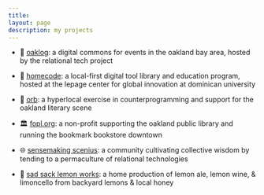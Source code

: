 ```yaml
---
title:
layout: page
description: my projects
---
```


- 🌳 [oaklog](https://www.oaklog.org): a digital commons for events in the oakland bay area, hosted by the relational tech project

- 📖 [homecode](https://www.globalinnovation.info/): a local-first digital tool library and education program, hosted at the lepage center for global innovation at dominican university

- 🔮 [orb](https://www.oaklandreviewofbooks.org/): a hyperlocal exercise in counterprogramming and support for the oakland literary scene

- 🏛️ [fopl.org](https://fopl.org): a non-profit supporting the oakland public library and running the bookmark bookstore downtown

- 🌐 [sensemaking scenius](https://welcome.scenius.space): a community cultivating collective wisdom by tending to a permaculture of relational technologies

- 🍋 [sad sack lemon works](/lemonworks): a home production of lemon ale, lemon wine, & limoncello from backyard lemons & local honey     
